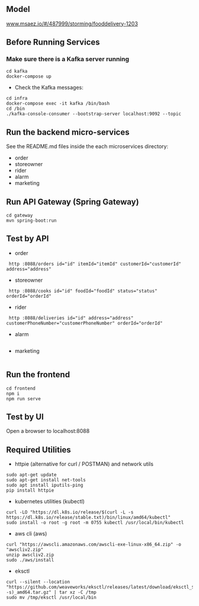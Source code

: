 # 

## Model
www.msaez.io/#/487999/storming/fooddelivery-1203

## Before Running Services
### Make sure there is a Kafka server running
```
cd kafka
docker-compose up
```
- Check the Kafka messages:
```
cd infra
docker-compose exec -it kafka /bin/bash
cd /bin
./kafka-console-consumer --bootstrap-server localhost:9092 --topic
```

## Run the backend micro-services
See the README.md files inside the each microservices directory:

- order
- storeowner
- rider
- alarm
- marketing


## Run API Gateway (Spring Gateway)
```
cd gateway
mvn spring-boot:run
```

## Test by API
- order
```
 http :8088/orders id="id" itemId="itemId" customerId="customerId" address="address" 
```
- storeowner
```
 http :8088/cooks id="id" foodId="foodId" status="status" orderId="orderId" 
```
- rider
```
 http :8088/deliveries id="id" address="address" customerPhoneNumber="customerPhoneNumber" orderId="orderId" 
```
- alarm
```
```
- marketing
```
```


## Run the frontend
```
cd frontend
npm i
npm run serve
```

## Test by UI
Open a browser to localhost:8088

## Required Utilities

- httpie (alternative for curl / POSTMAN) and network utils
```
sudo apt-get update
sudo apt-get install net-tools
sudo apt install iputils-ping
pip install httpie
```

- kubernetes utilities (kubectl)
```
curl -LO "https://dl.k8s.io/release/$(curl -L -s https://dl.k8s.io/release/stable.txt)/bin/linux/amd64/kubectl"
sudo install -o root -g root -m 0755 kubectl /usr/local/bin/kubectl
```

- aws cli (aws)
```
curl "https://awscli.amazonaws.com/awscli-exe-linux-x86_64.zip" -o "awscliv2.zip"
unzip awscliv2.zip
sudo ./aws/install
```

- eksctl 
```
curl --silent --location "https://github.com/weaveworks/eksctl/releases/latest/download/eksctl_$(uname -s)_amd64.tar.gz" | tar xz -C /tmp
sudo mv /tmp/eksctl /usr/local/bin
```

